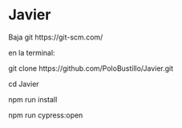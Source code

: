 # Javier
<div>
<p>
Baja git https://git-scm.com/
</p>
<p>
en la terminal:
</p>
<p> 
git clone https://github.com/PoloBustillo/Javier.git
</p>
<p>
cd Javier
</p>
<p>
npm run install
</p>
<p>
npm run cypress:open
</p>
</div>
